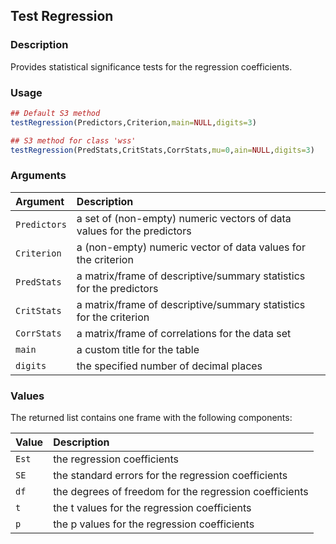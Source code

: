 ## Test Regression

### Description

Provides statistical significance tests for the regression coefficients.

### Usage

```r
## Default S3 method
testRegression(Predictors,Criterion,main=NULL,digits=3)

## S3 method for class 'wss'
testRegression(PredStats,CritStats,CorrStats,mu=0,ain=NULL,digits=3)
```

### Arguments

Argument | Description
:-- | :--
```Predictors``` | a set of (non-empty) numeric vectors of data values for the predictors
```Criterion``` | a (non-empty) numeric vector of data values for the criterion
```PredStats``` | a matrix/frame of descriptive/summary statistics for the predictors
```CritStats``` | a matrix/frame of descriptive/summary statistics for the criterion
```CorrStats``` | a matrix/frame of correlations for the data set
```main``` | a custom title for the table
```digits``` | the specified number of decimal places

### Values

The returned list contains one frame with the following components:

Value | Description
:-- | :--
```Est``` | the regression coefficients
```SE``` | the standard errors for the regression coefficients
```df``` | the degrees of freedom for the regression coefficients
```t``` | the t values for the regression coefficients
```p``` | the p values for the regression coefficients
